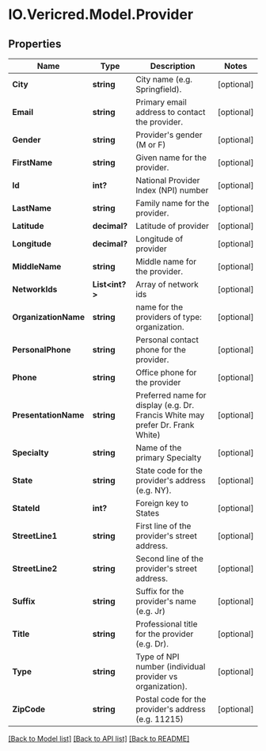 # IO.Vericred.Model.Provider
## Properties

Name | Type | Description | Notes
------------ | ------------- | ------------- | -------------
**City** | **string** | City name (e.g. Springfield). | [optional] 
**Email** | **string** | Primary email address to contact the provider. | [optional] 
**Gender** | **string** | Provider&#39;s gender (M or F) | [optional] 
**FirstName** | **string** | Given name for the provider. | [optional] 
**Id** | **int?** | National Provider Index (NPI) number | [optional] 
**LastName** | **string** | Family name for the provider. | [optional] 
**Latitude** | **decimal?** | Latitude of provider | [optional] 
**Longitude** | **decimal?** | Longitude of provider | [optional] 
**MiddleName** | **string** | Middle name for the provider. | [optional] 
**NetworkIds** | **List&lt;int?&gt;** | Array of network ids | [optional] 
**OrganizationName** | **string** | name for the providers of type: organization. | [optional] 
**PersonalPhone** | **string** | Personal contact phone for the provider. | [optional] 
**Phone** | **string** | Office phone for the provider | [optional] 
**PresentationName** | **string** | Preferred name for display (e.g. Dr. Francis White may prefer Dr. Frank White) | [optional] 
**Specialty** | **string** | Name of the primary Specialty | [optional] 
**State** | **string** | State code for the provider&#39;s address (e.g. NY). | [optional] 
**StateId** | **int?** | Foreign key to States | [optional] 
**StreetLine1** | **string** | First line of the provider&#39;s street address. | [optional] 
**StreetLine2** | **string** | Second line of the provider&#39;s street address. | [optional] 
**Suffix** | **string** | Suffix for the provider&#39;s name (e.g. Jr) | [optional] 
**Title** | **string** | Professional title for the provider (e.g. Dr). | [optional] 
**Type** | **string** | Type of NPI number (individual provider vs organization). | [optional] 
**ZipCode** | **string** | Postal code for the provider&#39;s address (e.g. 11215) | [optional] 

[[Back to Model list]](../README.md#documentation-for-models) [[Back to API list]](../README.md#documentation-for-api-endpoints) [[Back to README]](../README.md)

